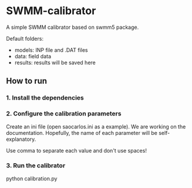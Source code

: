 # SWMM-calibrator

A simple SWMM calibrator based on swmm5 package.

Default folders:

- models: INP file and .DAT files
- data: field data
- results: results will be saved here

## How to run
### 1. Install the dependencies

### 2. Configure the calibration parameters

Create an ini file (open saocarlos.ini as a example). We are working on the documentation. Hopefully, the name of each parameter will be self-explanatory.

Use comma to separate each value and don't use spaces!

### 3. Run the calibrator

python calibration.py
